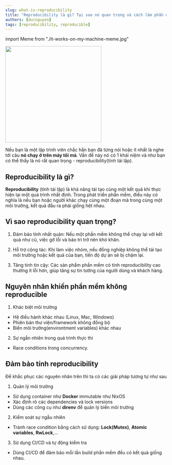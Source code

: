 ```yaml
---
slug: what-is-reproducibility
title: "Reproducibility là gì? Tại sao nó quan trọng và cách làm phần mềm của bạn reproducible"
authors: [ducnguyen]
tags: [reproducibility, reproducible]
---
```


import Meme from "./it-works-on-my-machine-meme.jpg"

<div style={{textAlign: 'center'}}>
  <img src={Meme} height="300"/>
</div>

Nếu bạn là một lập trình viên chắc hẳn bạn đã từng nói hoặc ít nhất là nghe tới câu **nó chạy ở trên máy tôi mà**. Vấn đề này nó có 1 khái niệm và như bạn có thể thấy là nó rất quan trọng - reproducibility(tính tái lập).

<!-- truncate -->

## Reproducibility là gì?

**Reproducibility** (tính tái lập) là khả năng tái tạo cùng một kết quả khi thực hiện lại một quá trình nhất định.
Trong phát triển phần mềm, điều này có nghĩa là nếu bạn hoặc người khác chạy cùng một đoạn mã trong cùng một môi trường, kết quả đầu ra phải giống hệt nhau.

## Vì sao reproducibility quan trọng?

1. Đảm bảo tính nhất quán: Nếu một phần mềm không thể chạy lại với kết quả như cũ, việc gỡ lỗi và bảo trì trở nên khó khăn.

2. Hỗ trợ cộng tác: Khi làm việc nhóm, nếu đồng nghiệp không thể tái tạo môi trường hoặc kết quả của bạn, tiến độ dự án sẽ bị chậm lại.

3. Tăng tính tin cậy: Các sản phẩm phần mềm có tính reproducibility cao thường ít lỗi hơn, giúp tăng sự tin tưởng của người dùng và khách hàng.

## Nguyên nhân khiến phần mềm không reproducible

1. Khác biệt môi trường

- Hệ điều hành khác nhau (Linux, Mac, Windows)
- Phiên bản thư viện/framework không đồng bộ
- Biến môi trường(environtment variables) khác nhau

2. Sự ngẫn nhiên trong quá trình thực thi

- Race conditions trong concurrency.

## Đảm bảo tính reproducibility

Để khắc phục các nguyên nhân trên thì ta có các giải pháp tương tự như sau

1. Quản lý môi trường

- Sử dụng container như **Docker** immutable như NixOS
- Xác định rõ các dependencies và lock versions
- Dùng các công cụ như **direnv** để quản lý biến môi trường

2. Kiểm soát sự ngẫu nhiên

- Tránh race condition bằng cách sử dụng: **Lock(Mutex)**, **Atomic variables**, **RwLock**,...

3. Sử dụng CI/CD và tự động kiểm tra

- Dùng CI/CD để đảm bảo mỗi lần build phần mềm đều có kết quả giống nhau.
